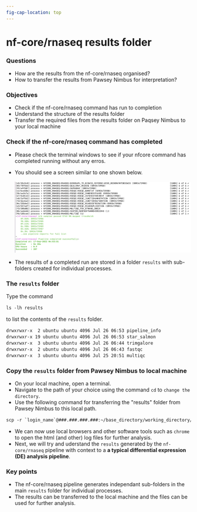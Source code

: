 ```yaml
---
fig-cap-location: top
---
```


# **nf-core/rnaseq results folder**


<div class="questions">

### **Questions**
- How are the results from the nf-core/rnaseq organised?
- How to transfer the results from Pawsey Nimbus for interpretation? 
</div>  

<div class="objectives">

### **Objectives**
- Check if the nf-core/rnaseq command has run to completion
- Understand the structure of the results folder
- Transfer the required files from the results folder on Paqsey Nimbus to your local machine 
</div>  


### **Check if the nf-core/rnaseq command has completed**
-  Please check the terminal windows to see if your nfcore command has completed running without any erros. 
- You should see a screen similar to one shown below.   <br><br>
![](../fig/completed_nfcore_rnaseq_run.png)

- The results of a completed run are stored in a folder `results` with sub-folders created for individual processes.

### **The `results` folder** 

Type the command 
```default
ls -lh results
``` 
to list the contents of the `results` folder.
 
```default
drwxrwxr-x  2 ubuntu ubuntu 4096 Jul 26 06:53 pipeline_info
drwxrwxr-x 19 ubuntu ubuntu 4096 Jul 26 06:53 star_salmon
drwxrwxr-x  3 ubuntu ubuntu 4096 Jul 26 06:44 trimgalore
drwxrwxr-x  2 ubuntu ubuntu 4096 Jul 26 06:43 fastqc
drwxrwxr-x  3 ubuntu ubuntu 4096 Jul 25 20:51 multiqc
```

### **Copy the `results` folder from Pawsey Nimbus to local machine**
- On your local machine, open a terminal.
- Navigate to the path of your choice using the command `cd` to `change the directory`.
- Use the following command for transferring the "results" folder from Pawsey Nimbus to this local path.

```default
scp -r `login_name`@###.###.###.###:~/base_directory/working_directory/results ./
```

- We can now use local browsers and other software tools such as `chrome` to open the html (and other) log files for further analysis.
- Next, we will try and uderstand the `results` generated by the `nf-core/rnaseq` pipeline with context to a **a typical differential expression (DE) analysis pipeline**.


<div class="keypoints">

### **Key points**
- The nf-core/rnaseq pipeline generates independant sub-folders in the main `results` folder for individual processes.
- The results can be transferred to the local machine and the files can be used for further analysis.  
</div>  
